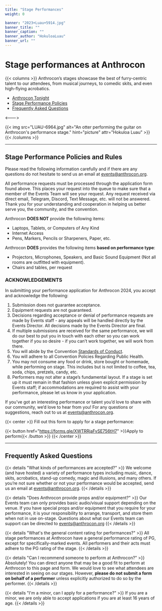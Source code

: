 ```yaml
---
title: "Stage Performances"
weight: 0

banner: "2023+Luau+5914.jpg"
banner_title: ""
banner_caption: ""
banner_author: "HokuloaLuau"
banner_url: ""
---
```


# Stage performances at Anthrocon

{{< columns >}}
Anthrocon’s stages showcase the best of furry-centric talent to our attendees, from musical journeys, to comedic skits, and even high-flying acrobatics.

- [Anthrocon Tonight](#apply-to-perform-at-anthrocon-tonight)
- [Stage Performance Policies](#stage-performance-policies-and-rules)
- [Frequently Asked Questions](#frequently-asked-questions)

<--->

{{< img src="LUAU-6964.jpg" alt="An otter performing the guitar on Anthrocon's performance stage." hint="picture" attr="Hokuloa Luau" >}}
{{< /columns >}}

***

## Stage Performance Policies and Rules

Please read the following information carefully and if there are any questions do not hesitate to send us an email at [events@anthrocon.org](mailto:events@anthrocon.org).

All performance requests must be processed through the application form found above. This places your request into the queue to make sure that a member of the Events Team will see your request. Any request received via direct email, Telegram, Discord, Text Message, etc. will not be answered. Thank you for your understanding and cooperation in helping us better serve you, the community, and the convention.

Anthrocon **DOES NOT** provide the following items:

- Laptops, Tablets, or Computers of Any Kind
- Internet Access
- Pens, Markers, Pencils or Sharpeners, Paper, etc.

Anthrocon **DOES** provides the following items **based on performance type**:

- Projectors, Microphones, Speakers, and Basic Sound Equipment (Not all rooms are outfitted with equipment).
- Chairs and tables, per request

### ACKNOWLEDGEMENTS

In submitting your performance application for Anthrocon 2024, you accept and acknowledge the following:

1. Submission does not guarantee acceptance.
2. Equipment requests are not guaranteed.
3. Decisions regarding acceptance or denial of performance requests are made by Events staff - any appeals will be handled directly by the Events Director. All decisions made by the Events Director are final.
4. If multiple submissions are received for the same performance, we will do our best to put you in touch with each other so you can work together if you so desire - if you can’t work together, we will work from there.
5. You will abide by the Convention [Standards of Conduct](https://anthrocon.org/standards-of-conduct).
6. You will adhere to all Convention Policies Regarding Public Health.
7. You may not consume any food or drink, store bought or homemade, while performing on stage. This includes but is not limited to coffee, tea, soda, chips, pretzels, candy, etc.
8. Performers may not alter a stage’s fundamental layout. If a stage is set up it must remain in that fashion unless given explicit permission by Events staff; if accommodations are required to assist with your performance, please let us know in your application.

If you’ve got an interesting performance or talent you’d love to share with our community, we’d love to hear from you! For any questions or suggestions, reach out to us at [events@anthrocon.org](mailto:events@anthrocon.org).

{{< center >}}
Fill out this form to apply for a stage performance:

{{< button href="https://forms.gle/XWTRRjaFvSE756tH7" >}}Apply to perform{{< /button >}}
{{< /center >}}

***

## Frequently Asked Questions

{{< details "What kinds of performances are accepted?" >}}
We welcome (and have hosted) a variety of performance types including music, dance, skits, acrobatics, stand-up comedy, magic and illusions, and many others. If you’re not sure whether or not your performance would be accepted, send us an email at [events@anthrocon.org](mailto:events@anthrocon.org).
{{< /details >}}

{{< details "Does Anthrocon provide props and/or equipment?" >}}
Our Events team can only provides basic audio/visual support depending on the venue. If you have special props and/or equipment that you require for your performance, it is your responsibility to arrange, transport, and store them when not in use on-stage. Questions about what our Events team can support can be directed to [events@anthrocon.org](mailto:events@anthrocon.org)
{{< /details >}}

{{< details "What's the general content rating for performances?" >}}
All stage performances at Anthrocon have a general performance rating of PG, except for specifically-marked events. All performers and their acts must adhere to the PG rating of the stage.
{{< /details >}}

{{< details "Can I recommend someone to perform at Anthrocon?" >}}
Absolutely! You can direct anyone that may be a good fit to perform at Anthrocon to this page and form. We would love to see what attendees are interested in seeing on our stages. However, **please do not submit a form on behalf of a performer** unless explicitly authorized to do so by the performer.
{{< /details >}}

{{< details "I'm a minor, can I apply for a performance?" >}}
If you are a minor, we are only able to accept applications if you are at least 16 years of age.
{{< /details >}}
